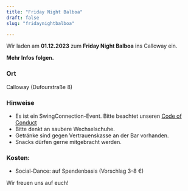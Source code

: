 ```yaml
---
title: "Friday Night Balboa"
draft: false
slug: "fridaynightbalboa"

---
```


Wir laden am **01.12.2023** zum **Friday Night Balboa** ins Calloway ein.

**Mehr Infos folgen.**

### Ort
Calloway (Dufourstraße 8)

### Hinweise
- Es ist ein SwingConnection-Event. Bitte beachtet unseren [Code of Conduct](https://drive.google.com/file/d/1YkaUGv2HEB9FJ01FnjdeniP-5yl-rAqF/)
- Bitte denkt an saubere Wechselschuhe.  
- Getränke sind gegen Vertrauenskasse an der Bar vorhanden.  
- Snacks dürfen gerne mitgebracht werden.  

### Kosten:
- Social-Dance: auf Spendenbasis (Vorschlag 3-8 €)

Wir freuen uns auf euch! 
